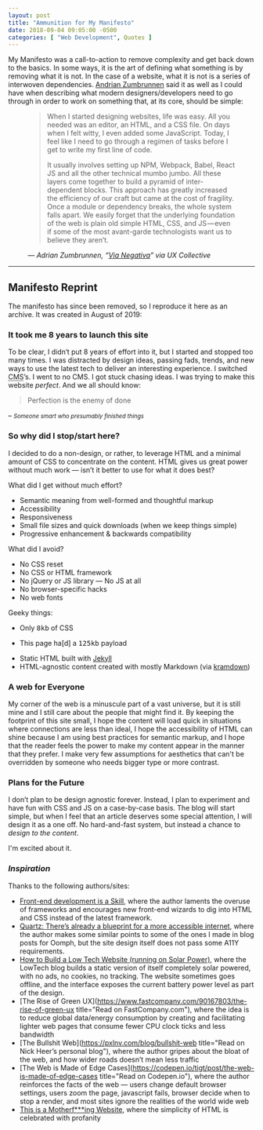 ```yaml
---
layout: post
title: "Ammunition for My Manifesto"
date: 2018-09-04 09:05:00 -0500
categories: [ "Web Development", Quotes ]
---
```


My Manifesto was a call-to-action to remove complexity and get back down to the basics. In some ways, it is the art of defining what something is by removing what it is not. In the case of a website, what it is not is a series of interwoven dependencies. [Andrian Zumbrunnen](https://uxdesign.cc/@azumbrunnen?source=post_header_lockup) said it as well as I could have when describing what modern designers/developers need to go through in order to work on something that, at its core, should be simple:

<figure>
  <blockquote class="quote" cite="https://uxdesign.cc/via-negativa-4bb536f235d5">
    <p>When I started designing websites, life was easy. All you needed was an editor, an <span class="abbr">HTML</span>, and a <span class="abbr">CSS</span> file. On days when I felt witty, I even added some JavaScript. Today, I feel like I need to go through a regimen of tasks before I get to write my first line of code.</p>
    <p>It usually involves setting up <span class="abbr">NPM</span>, Webpack, Babel, React JS and all the other technical mumbo jumbo. All these layers come together to build a pyramid of inter-dependent blocks. This approach has greatly increased the efficiency of our craft but came at the cost of fragility. Once a module or dependency breaks, the whole system falls apart. We easily forget that the underlying foundation of the web is plain old simple HTML, CSS, and JS — even if some of the most avant-garde technologists want us to believe they aren’t.</p>
  </blockquote>
  <figcaption>— <cite>Adrian Zumbrunnen, “<a href="https://uxdesign.cc/via-negativa-4bb536f235d5">Via Negativa</a>” via UX Collective</cite></figcaption>
</figure>

***

## Manifesto Reprint

The manifesto has since been removed, so I reproduce it here as an archive. It was created in August of 2019:

### It took me 8 years to launch this site

To be clear, I didn‘t put 8 years of effort into it, but I started and stopped too many times. I was distracted by design ideas, passing fads, trends, and new ways to use the latest tech to deliver an interesting experience. I switched <abbr title="Content Management System">CMS</abbr>’s. I went to no <span class="abbr">CMS</span>. I got stuck chasing ideas. I was trying to make this website *perfect*. And we all should know:

> Perfection is the enemy of done

– <small>*Someone smart who presumably finished things*</small>

### So why did I stop/start here?

I decided to do a non-design, or rather, to leverage <span class="abbr">HTML</span> and a minimal amount of <span class="abbr">CSS</span> to concentrate on the content. <span class="abbr">HTML</span> gives us great power without much work — isn’t it better to use for what it does best?

What did I get without much effort?

+ Semantic meaning from well-formed and thoughtful markup
+ Accessibility
+ Responsiveness
+ Small file sizes and quick downloads (when we keep things simple)
+ Progressive enhancement & backwards compatibility

What did I avoid? 

+ No <span class="abbr">CSS</span> reset
+ No <span class="abbr">CSS</span> or <span class="abbr">HTML</span> framework
+ No jQuery or <span class="abbr">JS</span> library — No <span class="abbr">JS</span> at all
+ No browser-specific hacks
+ No web fonts

Geeky things:

+ Only <samp>8kb</samp> of <span class="abbr">CSS</span>
* This page ha[d] a <samp>125kb</samp> payload
+ Static <span class="abbr">HTML</span> built with [Jekyll](https://jekyllrb.com)
+ <span class="abbr">HTML</span>-agnostic content created with mostly Markdown (via [kramdown](https://kramdown.gettalong.org))

### A web for Everyone

My corner of the web is a minuscule part of a vast universe, but it is still mine and I still care about the people that might find it. By keeping the footprint of this site small, I hope the content will load quick in situations where connections are less than ideal, I hope the accessibility of <span class="abbr">HTML</span> can shine because I am using best practices for semantic markup, and I hope that the reader feels the power to make my content appear in the manner that they prefer. I make very few assumptions for aesthetics that can't be overridden by someone who needs bigger type or more contrast.

### Plans for the Future

I don’t plan to be design agnostic forever. Instead, I plan to experiment and have fun with <span class="abbr">CSS</span> and <span class="abbr">JS</span> on a case-by-case basis. The blog will start simple, but when I feel that an article deserves some special attention, I will design it as a one off. No hard-and-fast system, but instead a chance to _design to the content_.

I'm excited about it.

### _Inspiration_

Thanks to the following authors/sites:

+ [Front-end development is a Skill](https://css-tricks.com/front-end-development-is-not-a-problem-to-be-solved/), where the author laments the overuse of frameworks and encourages new front-end wizards to dig into <span class="abbr">HTML</span> and <span class="abbr">CSS</span> instead of the latest framework.
+ [Quartz: There’s already a blueprint for a more accessible internet](https://qz.com/1407450/theres-already-a-blueprint-for-a-more-accessible-internet/), where the author makes some similar points to some of the ones I made in blog posts for Oomph, but the site design itself does not pass some <span class="abbr">A11Y</span> requirements.
+ [How to Build a Low Tech Website (running on Solar Power)](https://solar.lowtechmagazine.com/2018/09/how-to-build-a-lowtech-website.html), where the LowTech blog builds a static version of itself completely solar powered, with no ads, no cookies, no tracking. The website sometimes goes offline, and the interface exposes the current battery power level as part of the design. 
+ [The Rise of Green UX](https://www.fastcompany.com/90167803/the-rise-of-green-ux title="Read on FastCompany.com"), where the idea is to reduce global data/energy consumption by creating and facilitating lighter web pages that consume fewer <span class="abbr">CPU</span> clock ticks and less bandwidth
+ [The Bullshit Web](https://pxlnv.com/blog/bullshit-web title="Read on Nick Heer’s personal blog"), where the author gripes about the bloat of the web, and how wider roads doesn’t mean less traffic
+ [The Web is Made of Edge Cases](https://codepen.io/tigt/post/the-web-is-made-of-edge-cases title="Read on Codepen.io"), where the author reinforces the facts of the web — users change default browser settings, users zoom the page, javascript fails, browser decide when to stop a render, and most sites ignore the realities of the world wide web
+ [This is a Motherf***ing Website](https://motherfuckingwebsite.com), where the simplicity of <span class="abbr">HTML</span> is celebrated with profanity
